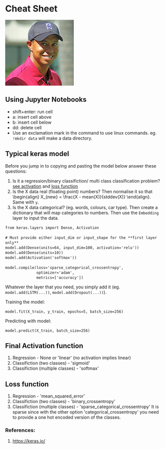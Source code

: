 # Cheat Sheet
![tiger](./images/tiger.jpg)

## Using Jupyter Notebooks
- shift+enter: run cell
- a: insert cell above
- b: insert cell below
- dd: delete cell
- Use an exclamation mark in the command to use linux commands. eg. `!mkdir data` will make a data directory.

## Typical keras model
Before you jump in to copying and pasting the model below answer these questions:
1.  Is it a regression/binary classifiction/ multi class classification problem? [see activation](#final-activation-function) and [loss function](#loss-function)
2. Is the X data real (floating point) numbers? Then normalise it so that
\begin{align}
X_{new} = \frac{X - mean(X)}{stddev(X)}
\end{align}.
Same with `y`.
3. Is the X data categorical? (eg. words, colours, car type). Then create a dictionary that will map categories to numbers. Then use the `Embedding` layer to input the data.

```
from keras.layers import Dense, Activation

# Must provide either input_dim or input_shape for the **first layer only**
model.add(Dense(units=64, input_dim=100, activation='relu'))
model.add(Dense(units=10))
model.add(Activation('softmax'))

model.compile(loss='sparse_categorical_crossentropy',
              optimizer='adam',
              metrics=['accuracy'])
```
Whatever the layer that you need, you simply add it (eg. `model.add(LSTM(...))`, `model.add(Dropout(...))`).

Training the model:
```
model.fit(X_train, y_train, epochs=5, batch_size=256)
```
Predicting with model:
```
model.predict(X_train, batch_size=256)
```

## Final Activation function
1. Regression - None or 'linear' (no activation implies linear)
2. Classifiction (two classes) - 'sigmoid'
3. Classifiction (multiple classes) - 'softmax'

## Loss function
1. Regression - 'mean_squared_error'
2. Classifiction (two classes) - 'binary_crossentropy'
3. Classifiction (multiple classes) - 'sparse_categorical_crossentropy'
It is sparse since with the other option 'categorical_crossentropy' you need to provide a one hot encoded version of the classes.

### References:
1. https://keras.io/
